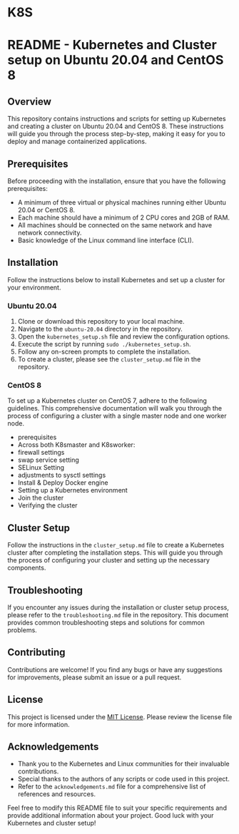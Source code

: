 # K8S

# README - Kubernetes and Cluster setup on Ubuntu 20.04 and CentOS 8

## Overview
This repository contains instructions and scripts for setting up Kubernetes and creating a cluster on Ubuntu 20.04 and CentOS 8. These instructions will guide you through the process step-by-step, making it easy for you to deploy and manage containerized applications.

## Prerequisites
Before proceeding with the installation, ensure that you have the following prerequisites:
- A minimum of three virtual or physical machines running either Ubuntu 20.04 or CentOS 8.
- Each machine should have a minimum of 2 CPU cores and 2GB of RAM.
- All machines should be connected on the same network and have network connectivity.
- Basic knowledge of the Linux command line interface (CLI).

## Installation
Follow the instructions below to install Kubernetes and set up a cluster for your environment.

### Ubuntu 20.04
1. Clone or download this repository to your local machine.
2. Navigate to the `ubuntu-20.04` directory in the repository.
3. Open the `kubernetes_setup.sh` file and review the configuration options.
4. Execute the script by running `sudo ./kubernetes_setup.sh`.
5. Follow any on-screen prompts to complete the installation.
6. To create a cluster, please see the `cluster_setup.md` file in the repository.

### CentOS 8
To set up a Kubernetes cluster on CentOS 7, adhere to the following guidelines.
This comprehensive documentation will walk you through the process of configuring a cluster with a single master node and one worker node.

- prerequisites
- Across both K8smaster and K8sworker:
- firewall settings
- swap service setting
- SELinux Setting
- adjustments to sysctl settings
- Install & Deploy Docker engine
- Setting up a Kubernetes environment
- Join the cluster
- Verifying the cluster

## Cluster Setup
Follow the instructions in the `cluster_setup.md` file to create a Kubernetes cluster after completing the installation steps. This will guide you through the process of configuring your cluster and setting up the necessary components.

## Troubleshooting
If you encounter any issues during the installation or cluster setup process, please refer to the `troubleshooting.md` file in the repository. This document provides common troubleshooting steps and solutions for common problems.

## Contributing
Contributions are welcome! If you find any bugs or have any suggestions for improvements, please submit an issue or a pull request.

## License
This project is licensed under the [MIT License](https://github.com/your/repository/license.md). Please review the license file for more information.

## Acknowledgements
- Thank you to the Kubernetes and Linux communities for their invaluable contributions.
- Special thanks to the authors of any scripts or code used in this project.
- Refer to the `acknowledgements.md` file for a comprehensive list of references and resources.

Feel free to modify this README file to suit your specific requirements and provide additional information about your project. Good luck with your Kubernetes and cluster setup!
